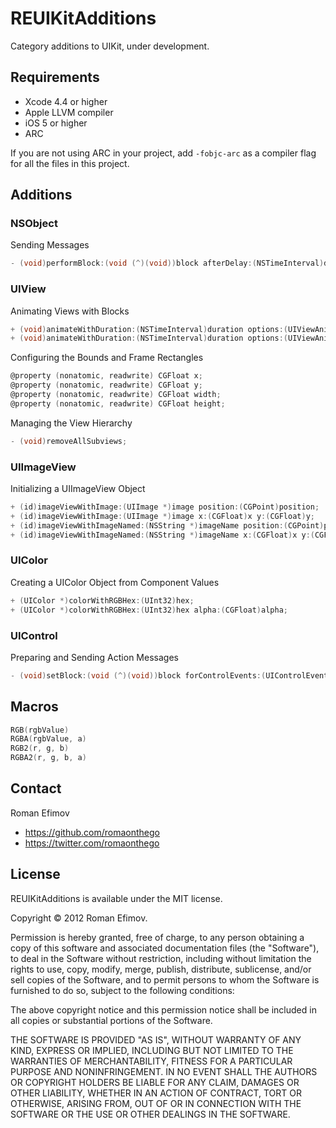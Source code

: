 # REUIKitAdditions

Category additions to UIKit, under development.

## Requirements
* Xcode 4.4 or higher
* Apple LLVM compiler
* iOS 5 or higher
* ARC

If you are not using ARC in your project, add `-fobjc-arc` as a compiler flag for all the files in this project.

## Additions

### NSObject

Sending Messages

```objective-c
- (void)performBlock:(void (^)(void))block afterDelay:(NSTimeInterval)delay;
```

### UIView

Animating Views with Blocks

```objective-c
+ (void)animateWithDuration:(NSTimeInterval)duration options:(UIViewAnimationOptions)options animations:(void (^)(void))animations;
+ (void)animateWithDuration:(NSTimeInterval)duration options:(UIViewAnimationOptions)options animations:(void (^)(void))animations completion:(void (^)(BOOL finished))completion;
```

Configuring the Bounds and Frame Rectangles

```objective-c
@property (nonatomic, readwrite) CGFloat x;
@property (nonatomic, readwrite) CGFloat y;
@property (nonatomic, readwrite) CGFloat width;
@property (nonatomic, readwrite) CGFloat height;
```

Managing the View Hierarchy

```objective-c
- (void)removeAllSubviews;
```

### UIImageView

Initializing a UIImageView Object

```objective-c
+ (id)imageViewWithImage:(UIImage *)image position:(CGPoint)position;
+ (id)imageViewWithImage:(UIImage *)image x:(CGFloat)x y:(CGFloat)y;
+ (id)imageViewWithImageNamed:(NSString *)imageName position:(CGPoint)position;
+ (id)imageViewWithImageNamed:(NSString *)imageName x:(CGFloat)x y:(CGFloat)y;
```

### UIColor

Creating a UIColor Object from Component Values

```objective-c
+ (UIColor *)colorWithRGBHex:(UInt32)hex;
+ (UIColor *)colorWithRGBHex:(UInt32)hex alpha:(CGFloat)alpha;
```

### UIControl

Preparing and Sending Action Messages

```objective-c
- (void)setBlock:(void (^)(void))block forControlEvents:(UIControlEvents)event;
```

## Macros

```objective-c
RGB(rgbValue)
RGBA(rgbValue, a)
RGB2(r, g, b)
RGBA2(r, g, b, a)
```

## Contact

Roman Efimov

- https://github.com/romaonthego
- https://twitter.com/romaonthego

## License

REUIKitAdditions is available under the MIT license.

Copyright © 2012 Roman Efimov.

Permission is hereby granted, free of charge, to any person obtaining a copy of this software and associated documentation files (the "Software"), to deal in the Software without restriction, including without limitation the rights to use, copy, modify, merge, publish, distribute, sublicense, and/or sell copies of the Software, and to permit persons to whom the Software is furnished to do so, subject to the following conditions:

The above copyright notice and this permission notice shall be included in all copies or substantial portions of the Software.

THE SOFTWARE IS PROVIDED "AS IS", WITHOUT WARRANTY OF ANY KIND, EXPRESS OR IMPLIED, INCLUDING BUT NOT LIMITED TO THE WARRANTIES OF MERCHANTABILITY, FITNESS FOR A PARTICULAR PURPOSE AND NONINFRINGEMENT. IN NO EVENT SHALL THE AUTHORS OR COPYRIGHT HOLDERS BE LIABLE FOR ANY CLAIM, DAMAGES OR OTHER LIABILITY, WHETHER IN AN ACTION OF CONTRACT, TORT OR OTHERWISE, ARISING FROM, OUT OF OR IN CONNECTION WITH THE SOFTWARE OR THE USE OR OTHER DEALINGS IN THE SOFTWARE.
